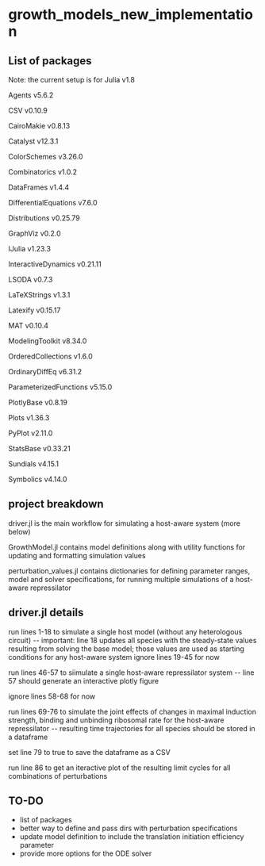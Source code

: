 ﻿# growth_models_new_implementation

## List of packages

Note: the current setup is for Julia v1.8

Agents v5.6.2

CSV v0.10.9

CairoMakie v0.8.13

Catalyst v12.3.1

ColorSchemes v3.26.0

Combinatorics v1.0.2

DataFrames v1.4.4

DifferentialEquations v7.6.0

Distributions v0.25.79

GraphViz v0.2.0

IJulia v1.23.3

InteractiveDynamics v0.21.11

LSODA v0.7.3

LaTeXStrings v1.3.1

Latexify v0.15.17

MAT v0.10.4

ModelingToolkit v8.34.0

OrderedCollections v1.6.0

OrdinaryDiffEq v6.31.2

ParameterizedFunctions v5.15.0

PlotlyBase v0.8.19

Plots v1.36.3

PyPlot v2.11.0

StatsBase v0.33.21

Sundials v4.15.1

Symbolics v4.14.0

## project breakdown

driver.jl is the main workflow for simulating a host-aware system (more below)

GrowthModel.jl contains model definitions along with utility functions for updating and formatting simulation values

perturbation_values.jl contains dictionaries for defining parameter ranges, model and solver specifications, for running multiple simulations of a host-aware repressilator

## driver.jl details

run lines 1-18 to simulate a single host model (without any heterologous circuit) -- important: line 18 updates all species with the steady-state values resulting from solving the base model; those values are used as starting conditions for any host-aware system
ignore lines 19-45 for now

run lines 46-57 to siimulate a single host-aware repressilator system -- line 57 should generate an interactive plotly figure

ignore lines 58-68 for now

run lines 69-76 to simulate the joint effects of changes in maximal induction strength, binding and unbinding ribosomal rate for the host-aware repressilator -- resulting time trajectories for all species should be stored in a dataframe

set line 79 to true to save the dataframe as a CSV

run line 86 to get an iteractive plot of the resulting limit cycles for all combinations of perturbations


## TO-DO
- list of packages
- better way to define and pass dirs with perturbation specifications
- update model definition to include the translation initiation efficiency parameter
- provide more options for the ODE solver